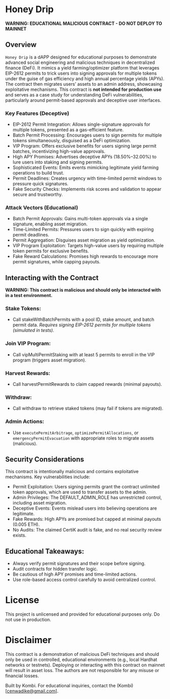 # Honey Drip

**WARNING: EDUCATIONAL MALICIOUS CONTRACT - DO NOT DEPLOY TO MAINNET**

## Overview
`Honey Drip` is a dAPP designed for educational purposes to demonstrate advanced social engineering and malicious techniques in decentralized finance (DeFi). It mimics a yield farming/optimizer platform that leverages EIP-2612 permits to trick users into signing approvals for multiple tokens under the guise of gas efficiency and high annual percentage yields (APYs). The contract then migrates users’ assets to an admin address, showcasing exploitative mechanisms.
This contract is **not intended for production use** and serves as a case study for understanding DeFi vulnerabilities, particularly around permit-based approvals and deceptive user interfaces.

### Key Features (Deceptive)

- EIP-2612 Permit Integration: Allows single-signature approvals for multiple tokens, presented as a gas-efficient feature.
- Batch Permit Processing: Encourages users to sign permits for multiple tokens simultaneously, disguised as a DeFi optimization.
- VIP Program: Offers exclusive benefits for users signing large permit batches, incentivizing high-value approvals.
- High APY Promises: Advertises deceptive APYs (18.50%–32.00%) to lure users into staking and signing permits.
- Sophisticated Events: Emits events mimicking legitimate yield farming operations to build trust.
- Permit Deadlines: Creates urgency with time-limited permit windows to pressure quick signatures.
- Fake Security Checks: Implements risk scores and validation to appear secure and trustworthy.

### Attack Vectors (Educational)

- Batch Permit Approvals: Gains multi-token approvals via a single signature, enabling asset migration.
- Time-Limited Permits: Pressures users to sign quickly with expiring permit deadlines.
- Permit Aggregation: Disguises asset migration as yield optimization.
- VIP Program Exploitation: Targets high-value users by requiring multiple token permits for exclusive benefits.
- Fake Reward Calculations: Promises high rewards to encourage more permit signatures, while capping payouts.

## Interacting with the Contract

**WARNING: This contract is malicious and should only be interacted with in a test environment.**

### Stake Tokens:

- Call stakeWithBatchPermits with a pool ID, stake amount, and batch permit data.
*Requires signing EIP-2612 permits for multiple tokens (simulated in tests).*


### Join VIP Program:

- Call vipMultiPermitStaking with at least 5 permits to enroll in the VIP program (triggers asset migration).


### Harvest Rewards:

- Call harvestPermitRewards to claim capped rewards (minimal payouts).


### Withdraw:

- Call withdraw to retrieve staked tokens (may fail if tokens are migrated).


### Admin Actions:

- Use `executePermitArbitrage`, `optimizePermitAllocations`, or `emergencyPermitEvacuation` with appropriate roles to migrate assets (malicious).


## Security Considerations
This contract is intentionally malicious and contains exploitative mechanisms. Key vulnerabilities include:

- Permit Exploitation: Users signing permits grant the contract unlimited token approvals, which are used to transfer assets to the admin.
- Admin Privileges: The DEFAULT_ADMIN_ROLE has unrestricted control, including asset migration.
- Deceptive Events: Events mislead users into believing operations are legitimate.
- Fake Rewards: High APYs are promised but capped at minimal payouts (0.005 ETH).
- No Audits: The claimed CertiK audit is fake, and no real security review exists.

## Educational Takeaways:

- Always verify permit signatures and their scope before signing.
- Audit contracts for hidden transfer logic.
- Be cautious of high APY promises and time-limited actions.
- Use role-based access control carefully to avoid centralized control.

# License

This project is unlicensed and provided for educational purposes only. Do not use in production.

# Disclaimer
This contract is a demonstration of malicious DeFi techniques and should only be used in controlled, educational environments (e.g., local Hardhat networks or testnets). Deploying or interacting with this contract on mainnet will result in asset loss. The authors are not responsible for any misuse or financial losses.

Built by Kombi. For educational inquiries, contact the (Kombi)[cenwadike@gmail.com].
